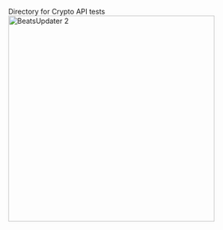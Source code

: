 Directory for Crypto API tests
<img width="414" alt="BeatsUpdater 2" src="https://github.com/user-attachments/assets/a1a5d358-2821-4483-ab28-7a138085ce80">
